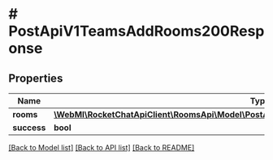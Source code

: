# # PostApiV1TeamsAddRooms200Response

## Properties

Name | Type | Description | Notes
------------ | ------------- | ------------- | -------------
**rooms** | [**\WebMI\RocketChatApiClient\RoomsApi\Model\PostApiV1TeamsAddRooms200ResponseRoomsInner[]**](PostApiV1TeamsAddRooms200ResponseRoomsInner.md) |  | [optional]
**success** | **bool** |  | [optional]

[[Back to Model list]](../../README.md#models) [[Back to API list]](../../README.md#endpoints) [[Back to README]](../../README.md)
